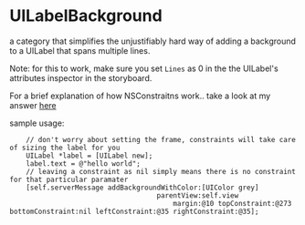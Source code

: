 UILabelBackground
=================

a category that simplifies the unjustifiably hard way of adding a background to a UILabel that spans multiple lines.

Note: for this to work, make sure you set `Lines` as 0 in the the UILabel's attributes inspector in the storyboard.

For a brief explanation of how NSConstraitns work.. take a look at my answer [here](http://stackoverflow.com/a/19244622/766570)

sample usage:

```obj-c
    // don't worry about setting the frame, constraints will take care of sizing the label for you
    UILabel *label = [UILabel new];
    label.text = @"hello world";
    // leaving a constraint as nil simply means there is no constraint for that particular paramater
    [self.serverMessage addBackgroundWithColor:[UIColor grey]
                                    parentView:self.view
                                        margin:@10 topConstraint:@273 bottomConstraint:nil leftConstraint:@35 rightConstraint:@35];
```
